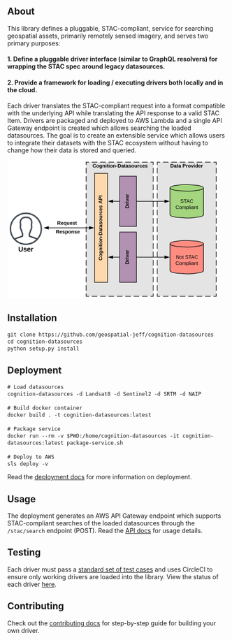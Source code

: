 ## About

This library defines a pluggable, STAC-compliant, service for searching geospatial assets, primarily remotely sensed imagery, and serves two primary purposes:

#### 1. Define a pluggable driver interface (similar to GraphQL resolvers) for wrapping the STAC spec around legacy datasources.
#### 2. Provide a framework for loading / executing drivers both locally and in the cloud.

Each driver translates the STAC-compliant request into a format compatible with the underlying API while translating the API response to a valid STAC Item.  Drivers are packaged and deployed to AWS Lambda and a single API Gateway endpoint is created which allows searching the loaded datasources.  The goal is to create an extensible service which allows users to integrate their datasets with the STAC ecosystem without having to change how their data is stored and queried.

![title](docs/images/service-diagram.png)

## Installation
```
git clone https://github.com/geospatial-jeff/cognition-datasources
cd cognition-datasources
python setup.py install
```

## Deployment
```
# Load datasources
cognition-datasources -d Landsat8 -d Sentinel2 -d SRTM -d NAIP

# Build docker container
docker build . -t cognition-datasources:latest

# Package service
docker run --rm -v $PWD:/home/cognition-datasources -it cognition-datasources:latest package-service.sh

# Deploy to AWS
sls deploy -v
```
Read the [deployment docs](./docs/deployment.md) for more information on deployment.

## Usage
The deployment generates an AWS API Gateway endpoint which supports STAC-compliant searches of the loaded datasources through the `/stac/search` endpoint (POST).  Read the [API docs](./docs/README.md) for usage details.

## Testing
Each driver must pass a [standard set of test cases](./datasources/tests.py) and uses CircleCI to ensure only working drivers are loaded into the library.  View the status of each driver [here](./docs/datasource-status.md).

## Contributing
Check out the [contributing docs](./docs/contributing.md) for step-by-step guide for building your own driver.
